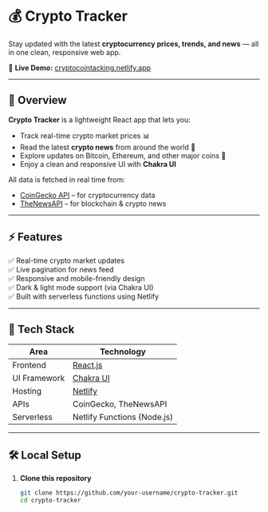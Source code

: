 # 💰 Crypto Tracker

Stay updated with the latest **cryptocurrency prices, trends, and news** — all in one clean, responsive web app.

🔗 **Live Demo:** [cryptocointacking.netlify.app](https://cryptocointacking.netlify.app)

---

## 🚀 Overview

**Crypto Tracker** is a lightweight React app that lets you:

- Track real-time crypto market prices 📊  
- Read the latest **crypto news** from around the world 📰  
- Explore updates on Bitcoin, Ethereum, and other major coins 💎  
- Enjoy a clean and responsive UI with **Chakra UI**

All data is fetched in real time from:
- [CoinGecko API](https://www.coingecko.com/en/api) – for cryptocurrency data  
- [TheNewsAPI](https://www.thenewsapi.com/) – for blockchain & crypto news

---

## ⚡ Features

✅ Real-time crypto market updates  
✅ Live pagination for news feed  
✅ Responsive and mobile-friendly design  
✅ Dark & light mode support (via Chakra UI)  
✅ Built with serverless functions using Netlify  

---

## 🧠 Tech Stack

| Area | Technology |
|------|-------------|
| Frontend | [React.js](https://react.dev/) |
| UI Framework | [Chakra UI](https://chakra-ui.com/) |
| Hosting | [Netlify](https://www.netlify.com/) |
| APIs | CoinGecko, TheNewsAPI |
| Serverless | Netlify Functions (Node.js) |

---

## 🛠️ Local Setup

1. **Clone this repository**
   ```bash
   git clone https://github.com/your-username/crypto-tracker.git
   cd crypto-tracker

